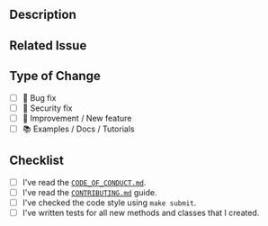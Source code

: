 ## Description

<!-- Add a more detailed description of the changes if needed. -->

## Related Issue

<!-- If your PR refers to a related issue, link it here. -->

## Type of Change

<!-- Mark with an `x` all the checkboxes that apply (like `[x]`) -->

- [ ] 🔧 Bug fix
- [ ] 🔐 Security fix
- [ ] 🚀 Improvement / New feature
- [ ] 📚 Examples / Docs / Tutorials

## Checklist

<!-- Mark with an `x` all the checkboxes that apply (like `[x]`) -->

- [ ] I've read the [`CODE_OF_CONDUCT.md`](https://github.com/davnn/graphtask/blob/main/.github/CODE_OF_CONDUCT.md).
- [ ] I've read the [`CONTRIBUTING.md`](https://github.com/davnn/graphtask/blob/main/.github/CONTRIBUTING.md) guide.
- [ ] I've checked the code style using `make submit`.
- [ ] I've written tests for all new methods and classes that I created.
